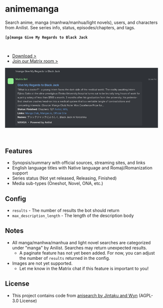 # animemanga

Search anime, manga (manhwa/manhua/light novels), users, and characters from Anilist. See series info, status, episodes/chapters, and tags.

**`[p]manga Give My Regards to Black Jack`**

<br>

- [Download >](releases)
- [Join our Matrix room >](../../../#readme)

![preview.jpg](preview.jpg)

<br>

## Features

- Synopsis/summary with official sources, streaming sites, and links
- English language titles with Native language and Romaji/Romanization support
- Series status (Not yet released, Releasing, Finished)
- Media sub-types (Oneshot, Novel, ONA, etc.)


## Config

- `results` - The number of results the bot should return
- `max_description_length` - The length of the description body


## Notes

- All manga/manhwa/manhua and light novel searches are categorized under "manga" by Anilist. Searches may return unexpected results.
  - A paginate feature has not yet been added. For now, you can adjust the number of `results` returned in the config.
- Images are not yet supported.
  - Let me know in the Matrix chat if this feature is important to you!

## License

- This project contains code from [anisearch by Jintaku and Wyn](https://github.com/Jintaku/Jintaku-Cogs-V3/tree/master/anisearch) (AGPL-3.0 License)
